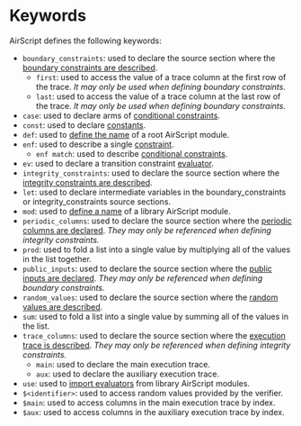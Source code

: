# Keywords

AirScript defines the following keywords:

- `boundary_constraints`: used to declare the source section where the [boundary constraints are described](./constraints.md#boundary_constraints).
  - `first`: used to access the value of a trace column at the first row of the trace. _It may only be used when defining boundary constraints._
  - `last`: used to access the value of a trace column at the last row of the trace. _It may only be used when defining boundary constraints._
- `case`: used to declare arms of [conditional constraints](./convenience.md#conditional-constraints).
- `const`: used to declare [constants](./declarations.md#constant-constant).
- `def`: used to [define the name](./organization.md#root-module) of a root AirScript module.
- `enf`: used to describe a single [constraint](./constraints.md).
  - `enf match`: used to describe [conditional constraints](./convenience.md#conditional-constraints).
- `ev`: used to declare a transition constraint [evaluator](./evaluators.md).
- `integrity_constraints`: used to declare the source section where the [integrity constraints are described](./constraints.md#integrity_constraints).
- `let`: used to declare intermediate variables in the boundary_constraints or integrity_constraints source sections.
- `mod`: used to [define a name](./organization.md#library-modules) of a library AirScript module.
- `periodic_columns`: used to declare the source section where the [periodic columns are declared](./declarations.md). _They may only be referenced when defining integrity constraints._
- `prod`: used to fold a list into a single value by multiplying all of the values in the list together.
- `public_inputs`: used to declare the source section where the [public inputs are declared](./declarations.md). _They may only be referenced when defining boundary constraints._
- `random_values`: used to declare the source section where the [random values are described](./declarations.md).
- `sum`: used to fold a list into a single value by summing all of the values in the list.
- `trace_columns`: used to declare the source section where the [execution trace is described](./declarations.md). _They may only be referenced when defining integrity constraints._
  - `main`: used to declare the main execution trace.
  - `aux`: used to declare the auxiliary execution trace.
- `use`: used to [import evaluators](./organization.md#importing-evaluators) from library AirScript modules.
- `$<identifier>`: used to access random values provided by the verifier.
- `$main`: used to access columns in the main execution trace by index.
- `$aux`: used to access columns in the auxiliary execution trace by index.